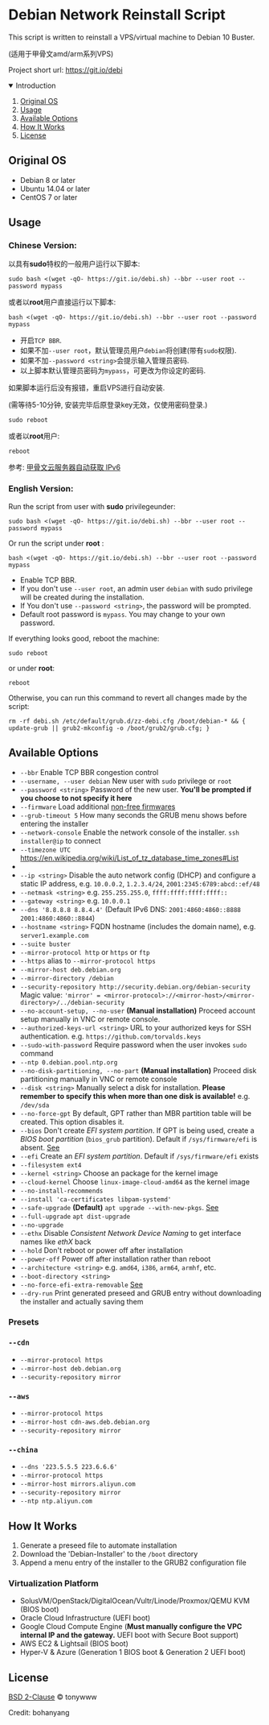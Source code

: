 # Debian Network Reinstall Script

This script is written to reinstall a VPS/virtual machine to Debian 10 Buster.

(适用于甲骨文amd/arm系列VPS)

Project short url: https://git.io/debi


<!-- TABLE OF CONTENTS -->
<details open="open">
  <summary>Introduction</summary>
  <ol>
    <li>
      <a href="#original-os">Original OS</a>
    </li>
    <li>
      <a href="#usage">Usage</a>
    </li>
    <li>
      <a href="#available-options">Available Options</a>
    </li>
    <li>
      <a href="#how-it-works">How It Works</a>
    </li>
    <li><a href="#license">License</a></li>
  </ol>
</details>


## Original OS

 * Debian 8 or later
 * Ubuntu 14.04 or later
 * CentOS 7 or later

## Usage

### Chinese Version:

以具有**sudo**特权的一般用户运行以下脚本:

    sudo bash <(wget -qO- https://git.io/debi.sh) --bbr --user root --password mypass

或者以**root**用户直接运行以下脚本:

    bash <(wget -qO- https://git.io/debi.sh) --bbr --user root --password mypass

 * 开启`TCP BBR`.
 * 如果不加`--user root`，默认管理员用户`debian`将创建(带有`sudo`权限).
 * 如果不加`--password <string>`会提示输入管理员密码.
 * 以上脚本默认管理员密码为`mypass`，可更改为你设定的密码.

如果脚本运行后没有报错，重启VPS进行自动安装.

(需等待5-10分钟, 安装完毕后原登录key无效，仅使用密码登录.)

    sudo reboot

或者以**root**用户:

    reboot

参考: [甲骨文云服务器自动获取 IPv6](https://github.com/bohanyang/debi/wiki/%E7%94%B2%E9%AA%A8%E6%96%87%E4%BA%91%E6%9C%8D%E5%8A%A1%E5%99%A8%E8%87%AA%E5%8A%A8%E8%8E%B7%E5%8F%96-IPv6)


### English Version:

Run the script from user with **sudo** privilegeunder: 

    sudo bash <(wget -qO- https://git.io/debi.sh) --bbr --user root --password mypass

Or run the script under **root** : 

    bash <(wget -qO- https://git.io/debi.sh) --bbr --user root --password mypass

 * Enable TCP BBR.
 * If you don't use `--user root`, an admin user `debian` with sudo privilege will be created during the installation.
 * If You don't use `--password <string>`, the password will be prompted.
 * Default root password is `mypass`. You may change to your own password.

If everything looks good, reboot the machine:

    sudo reboot

or under **root**:

    reboot

Otherwise, you can run this command to revert all changes made by the script:

    rm -rf debi.sh /etc/default/grub.d/zz-debi.cfg /boot/debian-* && { update-grub || grub2-mkconfig -o /boot/grub2/grub.cfg; }

## Available Options

 * `--bbr` Enable TCP BBR congestion control
 * `--username, --user debian` New user with `sudo` privilege or `root`
 * `--password <string>` Password of the new user. **You'll be prompted if you choose to not specify it here**
 * `--firmware` Load additional [non-free firmwares](https://wiki.debian.org/Firmware#Firmware_during_the_installation)
 * `--grub-timeout 5` How many seconds the GRUB menu shows before entering the installer
 * `--network-console` Enable the network console of the installer. `ssh installer@ip` to connect
 * `--timezone UTC` https://en.wikipedia.org/wiki/List_of_tz_database_time_zones#List
 * 
 * `--ip <string>` Disable the auto network config (DHCP) and configure a static IP address, e.g. `10.0.0.2`, `1.2.3.4/24`, `2001:2345:6789:abcd::ef/48`
 * `--netmask <string>` e.g. `255.255.255.0`, `ffff:ffff:ffff:ffff::`
 * `--gateway <string>` e.g. `10.0.0.1`
 * `--dns '8.8.8.8 8.8.4.4'` (Default IPv6 DNS: `2001:4860:4860::8888 2001:4860:4860::8844`)
 * `--hostname <string>` FQDN hostname (includes the domain name), e.g. `server1.example.com`
 * `--suite buster`
 * `--mirror-protocol http` or `https` or `ftp`
 * `--https` alias to `--mirror-protocol https`
 * `--mirror-host deb.debian.org`
 * `--mirror-directory /debian`
 * `--security-repository http://security.debian.org/debian-security` Magic value: `'mirror' = <mirror-protocol>://<mirror-host>/<mirror-directory>/../debian-security`
 * `--no-account-setup, --no-user` **(Manual installation)** Proceed account setup manually in VNC or remote console.
 * `--authorized-keys-url <string>` URL to your authorized keys for SSH authentication. e.g. `https://github.com/torvalds.keys`
 * `--sudo-with-password` Require password when the user invokes `sudo` command
 * `--ntp 0.debian.pool.ntp.org`
 * `--no-disk-partitioning, --no-part` **(Manual installation)** Proceed disk partitioning manually in VNC or remote console
 * `--disk <string>` Manually select a disk for installation. **Please remember to specify this when more than one disk is available!** e.g. `/dev/sda`
 * `--no-force-gpt` By default, GPT rather than MBR partition table will be created. This option disables it.
 * `--bios` Don't create *EFI system partition*. If GPT is being used, create a *BIOS boot partition* (`bios_grub` partition). Default if `/sys/firmware/efi` is absent. [See](https://askubuntu.com/a/501360)
 * `--efi` Create an *EFI system partition*. Default if `/sys/firmware/efi` exists
 * `--filesystem ext4`
 * `--kernel <string>` Choose an package for the kernel image
 * `--cloud-kernel` Choose `linux-image-cloud-amd64` as the kernel image
 * `--no-install-recommends`
 * `--install 'ca-certificates libpam-systemd'`
 * `--safe-upgrade` **(Default)** `apt upgrade --with-new-pkgs`. [See](https://salsa.debian.org/installer-team/pkgsel/-/blob/master/debian/postinst)
 * `--full-upgrade` `apt dist-upgrade`
 * `--no-upgrade` 
 * `--ethx` Disable *Consistent Network Device Naming* to get interface names like *ethX* back
 * `--hold` Don't reboot or power off after installation
 * `--power-off` Power off after installation rather than reboot
 * `--architecture <string>` e.g. `amd64`, `i386`, `arm64`, `armhf`, etc.
 * `--boot-directory <string>`
 * `--no-force-efi-extra-removable` [See](https://wiki.debian.org/UEFI#Force_grub-efi_installation_to_the_removable_media_path)
 * `--dry-run` Print generated preseed and GRUB entry without downloading the installer and actually saving them

### Presets

### `--cdn`

 * `--mirror-protocol https`
 * `--mirror-host deb.debian.org`
 * `--security-repository mirror`

### `--aws`

 * `--mirror-protocol https`
 * `--mirror-host cdn-aws.deb.debian.org`
 * `--security-repository mirror`

### `--china`

 * `--dns '223.5.5.5 223.6.6.6'`
 * `--mirror-protocol https`
 * `--mirror-host mirrors.aliyun.com`
 * `--security-repository mirror`
 * `--ntp ntp.aliyun.com`

## How It Works

1. Generate a preseed file to automate installation
2. Download the 'Debian-Installer' to the `/boot` directory
3. Append a menu entry of the installer to the GRUB2 configuration file

### Virtualization Platform

 * SolusVM/OpenStack/DigitalOcean/Vultr/Linode/Proxmox/QEMU KVM (BIOS boot)
 * Oracle Cloud Infrastructure (UEFI boot)
 * Google Cloud Compute Engine (**Must manually configure the VPC internal IP and the gateway.** UEFI boot with Secure Boot support)
 * AWS EC2 & Lightsail (BIOS boot)
 * Hyper-V & Azure (Generation 1 BIOS boot & Generation 2 UEFI boot)

## License
[BSD 2-Clause](LICENSE) © tonywww

Credit: bohanyang
